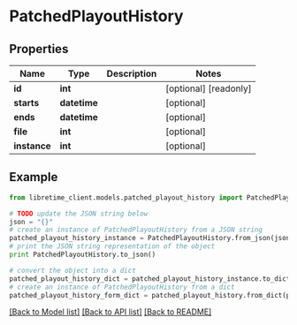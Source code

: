 # PatchedPlayoutHistory


## Properties
Name | Type | Description | Notes
------------ | ------------- | ------------- | -------------
**id** | **int** |  | [optional] [readonly] 
**starts** | **datetime** |  | [optional] 
**ends** | **datetime** |  | [optional] 
**file** | **int** |  | [optional] 
**instance** | **int** |  | [optional] 

## Example

```python
from libretime_client.models.patched_playout_history import PatchedPlayoutHistory

# TODO update the JSON string below
json = "{}"
# create an instance of PatchedPlayoutHistory from a JSON string
patched_playout_history_instance = PatchedPlayoutHistory.from_json(json)
# print the JSON string representation of the object
print PatchedPlayoutHistory.to_json()

# convert the object into a dict
patched_playout_history_dict = patched_playout_history_instance.to_dict()
# create an instance of PatchedPlayoutHistory from a dict
patched_playout_history_form_dict = patched_playout_history.from_dict(patched_playout_history_dict)
```
[[Back to Model list]](../README.md#documentation-for-models) [[Back to API list]](../README.md#documentation-for-api-endpoints) [[Back to README]](../README.md)


